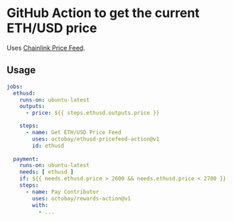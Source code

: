 # GitHub Action to get the current ETH/USD price

Uses [Chainlink Price Feed](https://docs.chain.link/docs/get-the-latest-price/#javascript).

## Usage

```yaml
jobs:
  ethusd:
    runs-on: ubuntu-latest
    outputs:
      - price: ${{ steps.ethusd.outputs.price }}

    steps:
      - name: Get ETH/USD Price Feed
        uses: octobay/ethusd-pricefeed-action@v1
        id: ethusd
  
  payment:
    runs-on: ubuntu-latest
    needs: [ ethusd ]
    if: ${{ needs.ethusd.price > 2600 && needs.ethusd.price < 2700 }}
    steps:
      - name: Pay Contributor
        uses: octobay/rewards-action@v1
        with:
          - ...


```
